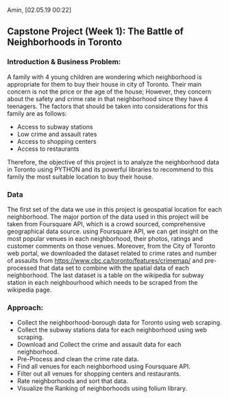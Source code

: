 Amin, [02.05.19 00:22]
## Capstone Project (Week 1):    The Battle of Neighborhoods in Toronto


### Introduction & Business Problem: 

A family with 4 young children are wondering which neighborhood is appropriate for them to buy their house in city of Toronto. Their main concern is not the price or the age of the house; However, they concern about the safety and crime rate in that neighborhood since they have 4 teenagers. The factors that should be taken into considerations for this family are as follows:
   - Access to subway stations
   - Low crime and assault rates
   - Access to shopping centers
   - Access to restaurants 

Therefore, the objective of this project is to analyze the neighborhood data in Toronto using PYTHON and its powerful libraries to recommend to this family the most suitable location to buy their house.

### Data
The first set of the data we use in this project is geospatial location for each neighborhood. The major portion of the data used in this project will be taken from Foursquare API, which is a crowd sourced, comprehensive geographical data source. 
using Foursquare API, we can get insight on the most popular venues in each neighborhood, their photos, ratings and customer comments on those venues. 
Moreover, from the City of Toronto web portal, we downloaded the dataset related to crime rates and number of assaults from https://www.cbc.ca/toronto/features/crimemap/ and pre-processed that data set to combine with the spatial data of each neighborhood. 
The last dataset is a table on the wikipedia for subway station in each neighbourhood which needs to be scraped from the wikipedia page. 

### Approach:
- Collect the neighborhood-borough data for Toronto using web scraping.
- Collect the subway stations data for each neighborhood using web scraping.
- Download and Collect the crime and assault data for each neighborhood.
- Pre-Process and clean the crime rate data.
- Find all venues for each neighborhood using Foursquare API.
- Filter out all venues for shopping centers and restaurants.
- Rate neighborhoods and sort that data.
- Visualize the Ranking of neighborhoods using folium library.
